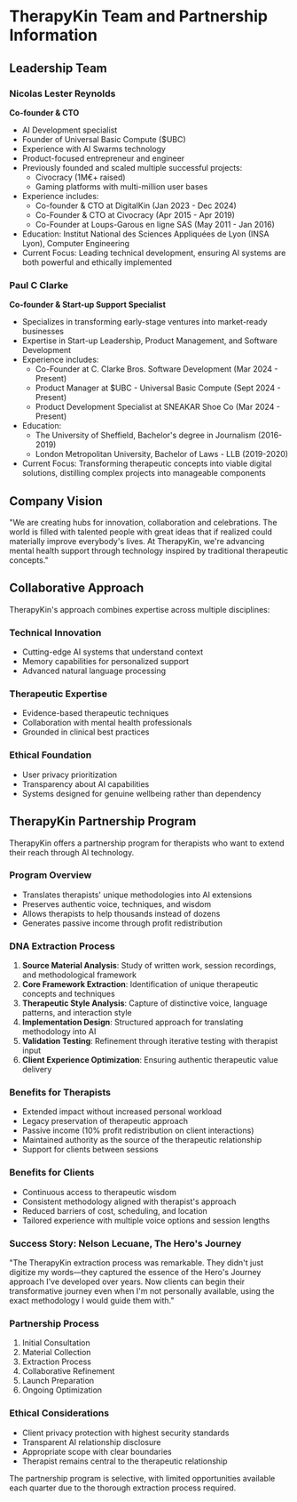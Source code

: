 # TherapyKin Team and Partnership Information

## Leadership Team

### Nicolas Lester Reynolds
**Co-founder & CTO**
- AI Development specialist
- Founder of Universal Basic Compute ($UBC)
- Experience with AI Swarms technology
- Product-focused entrepreneur and engineer
- Previously founded and scaled multiple successful projects:
  - Civocracy (1M€+ raised)
  - Gaming platforms with multi-million user bases
- Experience includes:
  - Co-founder & CTO at DigitalKin (Jan 2023 - Dec 2024)
  - Co-Founder & CTO at Civocracy (Apr 2015 - Apr 2019)
  - Co-Founder at Loups-Garous en ligne SAS (May 2011 - Jan 2016)
- Education: Institut National des Sciences Appliquées de Lyon (INSA Lyon), Computer Engineering
- Current Focus: Leading technical development, ensuring AI systems are both powerful and ethically implemented

### Paul C Clarke
**Co-founder & Start-up Support Specialist**
- Specializes in transforming early-stage ventures into market-ready businesses
- Expertise in Start-up Leadership, Product Management, and Software Development
- Experience includes:
  - Co-Founder at C. Clarke Bros. Software Development (Mar 2024 - Present)
  - Product Manager at $UBC - Universal Basic Compute (Sept 2024 - Present)
  - Product Development Specialist at SNEAKAR Shoe Co (Mar 2024 - Present)
- Education:
  - The University of Sheffield, Bachelor's degree in Journalism (2016-2019)
  - London Metropolitan University, Bachelor of Laws - LLB (2019-2020)
- Current Focus: Transforming therapeutic concepts into viable digital solutions, distilling complex projects into manageable components

## Company Vision

"We are creating hubs for innovation, collaboration and celebrations. The world is filled with talented people with great ideas that if realized could materially improve everybody's lives. At TherapyKin, we're advancing mental health support through technology inspired by traditional therapeutic concepts."

## Collaborative Approach

TherapyKin's approach combines expertise across multiple disciplines:

### Technical Innovation
- Cutting-edge AI systems that understand context
- Memory capabilities for personalized support
- Advanced natural language processing

### Therapeutic Expertise
- Evidence-based therapeutic techniques
- Collaboration with mental health professionals
- Grounded in clinical best practices

### Ethical Foundation
- User privacy prioritization
- Transparency about AI capabilities
- Systems designed for genuine wellbeing rather than dependency

## TherapyKin Partnership Program

TherapyKin offers a partnership program for therapists who want to extend their reach through AI technology.

### Program Overview
- Translates therapists' unique methodologies into AI extensions
- Preserves authentic voice, techniques, and wisdom
- Allows therapists to help thousands instead of dozens
- Generates passive income through profit redistribution

### DNA Extraction Process
1. **Source Material Analysis**: Study of written work, session recordings, and methodological framework
2. **Core Framework Extraction**: Identification of unique therapeutic concepts and techniques
3. **Therapeutic Style Analysis**: Capture of distinctive voice, language patterns, and interaction style
4. **Implementation Design**: Structured approach for translating methodology into AI
5. **Validation Testing**: Refinement through iterative testing with therapist input
6. **Client Experience Optimization**: Ensuring authentic therapeutic value delivery

### Benefits for Therapists
- Extended impact without increased personal workload
- Legacy preservation of therapeutic approach
- Passive income (10% profit redistribution on client interactions)
- Maintained authority as the source of the therapeutic relationship
- Support for clients between sessions

### Benefits for Clients
- Continuous access to therapeutic wisdom
- Consistent methodology aligned with therapist's approach
- Reduced barriers of cost, scheduling, and location
- Tailored experience with multiple voice options and session lengths

### Success Story: Nelson Lecuane, The Hero's Journey
"The TherapyKin extraction process was remarkable. They didn't just digitize my words—they captured the essence of the Hero's Journey approach I've developed over years. Now clients can begin their transformative journey even when I'm not personally available, using the exact methodology I would guide them with."

### Partnership Process
1. Initial Consultation
2. Material Collection
3. Extraction Process
4. Collaborative Refinement
5. Launch Preparation
6. Ongoing Optimization

### Ethical Considerations
- Client privacy protection with highest security standards
- Transparent AI relationship disclosure
- Appropriate scope with clear boundaries
- Therapist remains central to the therapeutic relationship

The partnership program is selective, with limited opportunities available each quarter due to the thorough extraction process required.
